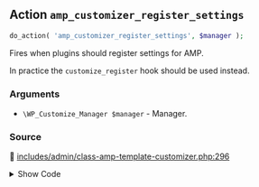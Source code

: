 ## Action `amp_customizer_register_settings`

```php
do_action( 'amp_customizer_register_settings', $manager );
```

Fires when plugins should register settings for AMP.

In practice the `customize_register` hook should be used instead.

### Arguments

* `\WP_Customize_Manager $manager` - Manager.

### Source

:link: [includes/admin/class-amp-template-customizer.php:296](/includes/admin/class-amp-template-customizer.php#L296)

<details>
<summary>Show Code</summary>

```php
do_action( 'amp_customizer_register_settings', $this->wp_customize );
```

</details>
